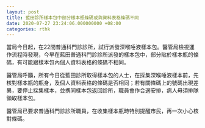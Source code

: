 ```yaml
---
layout: post
title: 藍田診所樣本包中部分樣本瓶條碼或與資料表格條碼不同
date: 2020-07-27 23:24:06.000000000 +08:00
categories: rthk
---
```


當局今日起，在22間普通科門診診所，試行派發深喉唾液樣本包。醫管局檢視運作流程時發現，今早在藍田普通科門診診所派發的樣本包中，部分貼於樣本瓶的條碼，有可能跟樣本包內個人資料表格的條碼不相同。

醫管局呼籲，所有今日從藍田診所取得樣本包的人士，在採集深喉唾液樣本前，先核對樣本瓶的瓶身，及個人資料表格的條碼是否相同；若有關條碼上的號碼出現差異，要停止採集樣本，並携同樣本包返回診所，職員會作合適安排，病人毋須排隊領取樣本包。

醫管局已要求普通科門診診所職員，在收集樣本瓶時特別提醒市民，再一次小心核對條碼。
